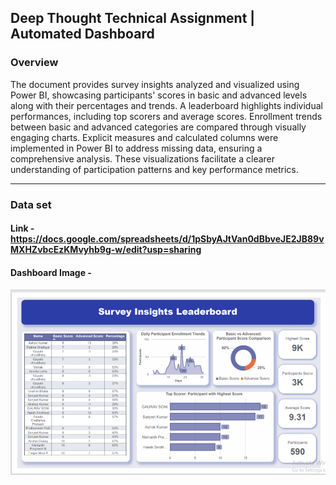 ## Deep Thought Technical Assignment | Automated Dashboard

### Overview
The document provides survey insights analyzed and visualized using Power BI, showcasing participants' scores in basic and advanced levels along with their percentages and trends. A leaderboard highlights individual performances, including top scorers and average scores. Enrollment trends between basic and advanced categories are compared through visually engaging charts. Explicit measures and calculated columns were implemented in Power BI to address missing data, ensuring a comprehensive analysis. These visualizations facilitate a clearer understanding of participation patterns and key performance metrics.

---
### Data set
#### Link - https://docs.google.com/spreadsheets/d/1pSbyAJtVan0dBbveJE2JB89vMXHZvbcEzKMvyhb9g-w/edit?usp=sharing
#### Dashboard Image -

![](https://github.com/Rishabh45/Deep_Thought/blob/main/Dashboard.png)

